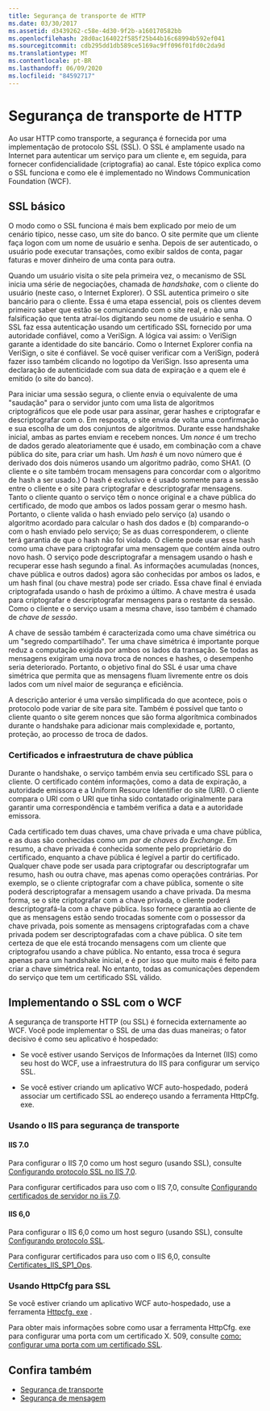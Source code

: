```yaml
---
title: Segurança de transporte de HTTP
ms.date: 03/30/2017
ms.assetid: d3439262-c58e-4d30-9f2b-a160170582bb
ms.openlocfilehash: 28d0ac164022f585f25b44b16c68994b592ef041
ms.sourcegitcommit: cdb295dd1db589ce5169ac9ff096f01fd0c2da9d
ms.translationtype: MT
ms.contentlocale: pt-BR
ms.lasthandoff: 06/09/2020
ms.locfileid: "84592717"
---
```

# <a name="http-transport-security"></a>Segurança de transporte de HTTP
Ao usar HTTP como transporte, a segurança é fornecida por uma implementação de protocolo SSL (SSL). O SSL é amplamente usado na Internet para autenticar um serviço para um cliente e, em seguida, para fornecer confidencialidade (criptografia) ao canal. Este tópico explica como o SSL funciona e como ele é implementado no Windows Communication Foundation (WCF).  
  
## <a name="basic-ssl"></a>SSL básico  
 O modo como o SSL funciona é mais bem explicado por meio de um cenário típico, nesse caso, um site do banco. O site permite que um cliente faça logon com um nome de usuário e senha. Depois de ser autenticado, o usuário pode executar transações, como exibir saldos de conta, pagar faturas e mover dinheiro de uma conta para outra.  
  
 Quando um usuário visita o site pela primeira vez, o mecanismo de SSL inicia uma série de negociações, chamada de *handshake*, com o cliente do usuário (neste caso, o Internet Explorer). O SSL autentica primeiro o site bancário para o cliente. Essa é uma etapa essencial, pois os clientes devem primeiro saber que estão se comunicando com o site real, e não uma falsificação que tenta atraí-los digitando seu nome de usuário e senha. O SSL faz essa autenticação usando um certificado SSL fornecido por uma autoridade confiável, como a VeriSign. A lógica vai assim: o VeriSign garante a identidade do site bancário. Como o Internet Explorer confia na VeriSign, o site é confiável. Se você quiser verificar com a VeriSign, poderá fazer isso também clicando no logotipo da VeriSign. Isso apresenta uma declaração de autenticidade com sua data de expiração e a quem ele é emitido (o site do banco).  
  
 Para iniciar uma sessão segura, o cliente envia o equivalente de uma "saudação" para o servidor junto com uma lista de algoritmos criptográficos que ele pode usar para assinar, gerar hashes e criptografar e descriptografar com o. Em resposta, o site envia de volta uma confirmação e sua escolha de um dos conjuntos de algoritmos. Durante esse handshake inicial, ambas as partes enviam e recebem nonces. Um *nonce* é um trecho de dados gerado aleatoriamente que é usado, em combinação com a chave pública do site, para criar um hash. Um *hash* é um novo número que é derivado dos dois números usando um algoritmo padrão, como SHA1. (O cliente e o site também trocam mensagens para concordar com o algoritmo de hash a ser usado.) O hash é exclusivo e é usado somente para a sessão entre o cliente e o site para criptografar e descriptografar mensagens. Tanto o cliente quanto o serviço têm o nonce original e a chave pública do certificado, de modo que ambos os lados possam gerar o mesmo hash. Portanto, o cliente valida o hash enviado pelo serviço (a) usando o algoritmo acordado para calcular o hash dos dados e (b) comparando-o com o hash enviado pelo serviço; Se as duas corresponderem, o cliente terá garantia de que o hash não foi violado. O cliente pode usar esse hash como uma chave para criptografar uma mensagem que contém ainda outro novo hash. O serviço pode descriptografar a mensagem usando o hash e recuperar esse hash segundo a final. As informações acumuladas (nonces, chave pública e outros dados) agora são conhecidas por ambos os lados, e um hash final (ou chave mestra) pode ser criado. Essa chave final é enviada criptografada usando o hash de próximo a último. A chave mestra é usada para criptografar e descriptografar mensagens para o restante da sessão. Como o cliente e o serviço usam a mesma chave, isso também é chamado de *chave de sessão*.  
  
 A chave de sessão também é caracterizada como uma chave simétrica ou um "segredo compartilhado". Ter uma chave simétrica é importante porque reduz a computação exigida por ambos os lados da transação. Se todas as mensagens exigiram uma nova troca de nonces e hashes, o desempenho seria deteriorado. Portanto, o objetivo final do SSL é usar uma chave simétrica que permita que as mensagens fluam livremente entre os dois lados com um nível maior de segurança e eficiência.  
  
 A descrição anterior é uma versão simplificada do que acontece, pois o protocolo pode variar de site para site. Também é possível que tanto o cliente quanto o site gerem nonces que são forma algorítmica combinados durante o handshake para adicionar mais complexidade e, portanto, proteção, ao processo de troca de dados.  
  
### <a name="certificates-and-public-key-infrastructure"></a>Certificados e infraestrutura de chave pública  
 Durante o handshake, o serviço também envia seu certificado SSL para o cliente. O certificado contém informações, como a data de expiração, a autoridade emissora e a Uniform Resource Identifier do site (URI). O cliente compara o URI com o URI que tinha sido contatado originalmente para garantir uma correspondência e também verifica a data e a autoridade emissora.  
  
 Cada certificado tem duas chaves, uma chave privada e uma chave pública, e as duas são conhecidas como um *par de chaves do Exchange*. Em resumo, a chave privada é conhecida somente pelo proprietário do certificado, enquanto a chave pública é legível a partir do certificado. Qualquer chave pode ser usada para criptografar ou descriptografar um resumo, hash ou outra chave, mas apenas como operações contrárias. Por exemplo, se o cliente criptografar com a chave pública, somente o site poderá descriptografar a mensagem usando a chave privada. Da mesma forma, se o site criptografar com a chave privada, o cliente poderá descriptografá-la com a chave pública. Isso fornece garantia ao cliente de que as mensagens estão sendo trocadas somente com o possessor da chave privada, pois somente as mensagens criptografadas com a chave privada podem ser descriptografadas com a chave pública. O site tem certeza de que ele está trocando mensagens com um cliente que criptografou usando a chave pública. No entanto, essa troca é segura apenas para um handshake inicial, e é por isso que muito mais é feito para criar a chave simétrica real. No entanto, todas as comunicações dependem do serviço que tem um certificado SSL válido.  
  
## <a name="implementing-ssl-with-wcf"></a>Implementando o SSL com o WCF  
 A segurança de transporte HTTP (ou SSL) é fornecida externamente ao WCF. Você pode implementar o SSL de uma das duas maneiras; o fator decisivo é como seu aplicativo é hospedado:  
  
- Se você estiver usando Serviços de Informações da Internet (IIS) como seu host do WCF, use a infraestrutura do IIS para configurar um serviço SSL.  
  
- Se você estiver criando um aplicativo WCF auto-hospedado, poderá associar um certificado SSL ao endereço usando a ferramenta HttpCfg. exe.  
  
### <a name="using-iis-for-transport-security"></a>Usando o IIS para segurança de transporte  
  
#### <a name="iis-70"></a>IIS 7.0  
 Para configurar o IIS 7,0 como um host seguro (usando SSL), consulte [Configurando protocolo SSL no IIS 7,0](https://docs.microsoft.com/previous-versions/windows/it-pro/windows-server-2008-R2-and-2008/cc771438(v=ws.10)).  
  
Para configurar certificados para uso com o IIS 7,0, consulte [Configurando certificados de servidor no iis 7,0](https://docs.microsoft.com/previous-versions/windows/it-pro/windows-server-2008-R2-and-2008/cc732230(v=ws.10)).  
  
#### <a name="iis-60"></a>IIS 6,0  
 Para configurar o IIS 6,0 como um host seguro (usando SSL), consulte [Configurando protocolo SSL](https://docs.microsoft.com/previous-versions/windows/it-pro/windows-server-2003/cc736992(v=ws.10)).  
  
 Para configurar certificados para uso com o IIS 6,0, consulte [Certificates_IIS_SP1_Ops](https://docs.microsoft.com/previous-versions/windows/it-pro/windows-server-2003/cc757474(v=ws.10)).  
  
### <a name="using-httpcfg-for-ssl"></a>Usando HttpCfg para SSL  

 Se você estiver criando um aplicativo WCF auto-hospedado, use a ferramenta [Httpcfg. exe](/windows/win32/http/httpcfg-exe) .
  
 Para obter mais informações sobre como usar a ferramenta HttpCfg. exe para configurar uma porta com um certificado X. 509, consulte [como: configurar uma porta com um certificado SSL](how-to-configure-a-port-with-an-ssl-certificate.md).  
  
## <a name="see-also"></a>Confira também

- [Segurança de transporte](transport-security.md)
- [Segurança de mensagem](message-security-in-wcf.md)
